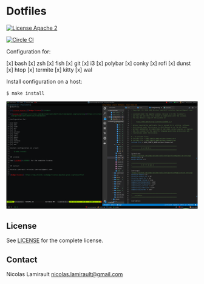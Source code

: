 # Dotfiles

[![License Apache 2][badge-license]](LICENSE)

[![Circle CI](https://circleci.com/gh/nlamirault/dotfiles/tree/master.svg?style=svg)](https://circleci.com/gh/nlamirault/dotfiles/tree/master)

Configuration for:

[x] bash
[x] zsh
[x] fish
[x] git
[x] i3
[x] polybar
[x] conky
[x] rofi
[x] dunst
[x] htop
[x] termite
[x] kitty
[x] wal

Install configuration on a host:

    $ make install


![Screenshot](desktop.png)


## License

See [LICENSE](LICENSE) for the complete license.


## Contact

Nicolas Lamirault <nicolas.lamirault@gmail.com>


[badge-license]: https://img.shields.io/badge/license-Apache2-green.svg?style=flat

